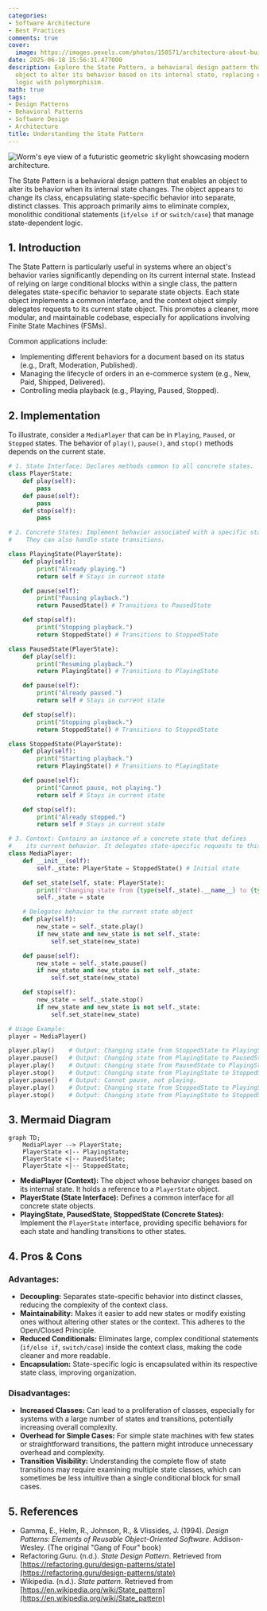 ```yaml
---
categories:
- Software Architecture
- Best Practices
comments: true
cover:
  image: https://images.pexels.com/photos/158571/architecture-about-building-modern-158571.jpeg?auto=compress&cs=tinysrgb&h=650&w=940
date: 2025-06-18 15:56:31.477000
description: Explore the State Pattern, a behavioral design pattern that allows an
  object to alter its behavior based on its internal state, replacing conditional
  logic with polymorphisim.
math: true
tags:
- Design Patterns
- Behavioral Patterns
- Software Design
- Architecture
title: Understanding the State Pattern
---
```


![Worm's eye view of a futuristic geometric skylight showcasing modern architecture.](https://images.pexels.com/photos/158571/architecture-about-building-modern-158571.jpeg?auto=compress&cs=tinysrgb&h=650&w=940 "Worm's eye view of a futuristic geometric skylight showcasing modern architecture.")


The State Pattern is a behavioral design pattern that enables an object to alter its behavior when its internal state changes. The object appears to change its class, encapsulating state-specific behavior into separate, distinct classes. This approach primarily aims to eliminate complex, monolithic conditional statements (`if/else if` or `switch/case`) that manage state-dependent logic.

## 1. Introduction

The State Pattern is particularly useful in systems where an object's behavior varies significantly depending on its current internal state. Instead of relying on large conditional blocks within a single class, the pattern delegates state-specific behavior to separate state objects. Each state object implements a common interface, and the context object simply delegates requests to its current state object. This promotes a cleaner, more modular, and maintainable codebase, especially for applications involving Finite State Machines (FSMs).

Common applications include:
*   Implementing different behaviors for a document based on its status (e.g., Draft, Moderation, Published).
*   Managing the lifecycle of orders in an e-commerce system (e.g., New, Paid, Shipped, Delivered).
*   Controlling media playback (e.g., Playing, Paused, Stopped).

## 2. Implementation

To illustrate, consider a `MediaPlayer` that can be in `Playing`, `Paused`, or `Stopped` states. The behavior of `play()`, `pause()`, and `stop()` methods depends on the current state.

```python
# 1. State Interface: Declares methods common to all concrete states.
class PlayerState:
    def play(self):
        pass
    def pause(self):
        pass
    def stop(self):
        pass

# 2. Concrete States: Implement behavior associated with a specific state.
#    They can also handle state transitions.

class PlayingState(PlayerState):
    def play(self):
        print("Already playing.")
        return self # Stays in current state

    def pause(self):
        print("Pausing playback.")
        return PausedState() # Transitions to PausedState

    def stop(self):
        print("Stopping playback.")
        return StoppedState() # Transitions to StoppedState

class PausedState(PlayerState):
    def play(self):
        print("Resuming playback.")
        return PlayingState() # Transitions to PlayingState

    def pause(self):
        print("Already paused.")
        return self # Stays in current state

    def stop(self):
        print("Stopping playback.")
        return StoppedState() # Transitions to StoppedState

class StoppedState(PlayerState):
    def play(self):
        print("Starting playback.")
        return PlayingState() # Transitions to PlayingState

    def pause(self):
        print("Cannot pause, not playing.")
        return self # Stays in current state

    def stop(self):
        print("Already stopped.")
        return self # Stays in current state

# 3. Context: Contains an instance of a concrete state that defines
#    its current behavior. It delegates state-specific requests to this instance.
class MediaPlayer:
    def __init__(self):
        self._state: PlayerState = StoppedState() # Initial state

    def set_state(self, state: PlayerState):
        print(f"Changing state from {type(self._state).__name__} to {type(state).__name__}")
        self._state = state

    # Delegates behavior to the current state object
    def play(self):
        new_state = self._state.play()
        if new_state and new_state is not self._state:
            self.set_state(new_state)

    def pause(self):
        new_state = self._state.pause()
        if new_state and new_state is not self._state:
            self.set_state(new_state)

    def stop(self):
        new_state = self._state.stop()
        if new_state and new_state is not self._state:
            self.set_state(new_state)

# Usage Example:
player = MediaPlayer()

player.play()    # Output: Changing state from StoppedState to PlayingState, Starting playback.
player.pause()   # Output: Changing state from PlayingState to PausedState, Pausing playback.
player.play()    # Output: Changing state from PausedState to PlayingState, Resuming playback.
player.stop()    # Output: Changing state from PlayingState to StoppedState, Stopping playback.
player.pause()   # Output: Cannot pause, not playing.
player.play()    # Output: Changing state from StoppedState to PlayingState, Starting playback.
player.stop()    # Output: Changing state from PlayingState to StoppedState, Stopping playback.
```

## 3. Mermaid Diagram

```mermaid
graph TD;
    MediaPlayer --> PlayerState;
    PlayerState <|-- PlayingState;
    PlayerState <|-- PausedState;
    PlayerState <|-- StoppedState;
```

*   **MediaPlayer (Context):** The object whose behavior changes based on its internal state. It holds a reference to a `PlayerState` object.
*   **PlayerState (State Interface):** Defines a common interface for all concrete state objects.
*   **PlayingState, PausedState, StoppedState (Concrete States):** Implement the `PlayerState` interface, providing specific behaviors for each state and handling transitions to other states.

## 4. Pros & Cons

### Advantages:
*   **Decoupling:** Separates state-specific behavior into distinct classes, reducing the complexity of the context class.
*   **Maintainability:** Makes it easier to add new states or modify existing ones without altering other states or the context. This adheres to the Open/Closed Principle.
*   **Reduced Conditionals:** Eliminates large, complex conditional statements (`if/else if`, `switch/case`) inside the context class, making the code cleaner and more readable.
*   **Encapsulation:** State-specific logic is encapsulated within its respective state class, improving organization.

### Disadvantages:
*   **Increased Classes:** Can lead to a proliferation of classes, especially for systems with a large number of states and transitions, potentially increasing overall complexity.
*   **Overhead for Simple Cases:** For simple state machines with few states or straightforward transitions, the pattern might introduce unnecessary overhead and complexity.
*   **Transition Visibility:** Understanding the complete flow of state transitions may require examining multiple state classes, which can sometimes be less intuitive than a single conditional block for small cases.

## 5. References

*   Gamma, E., Helm, R., Johnson, R., & Vlissides, J. (1994). *Design Patterns: Elements of Reusable Object-Oriented Software*. Addison-Wesley. (The original "Gang of Four" book)
*   Refactoring.Guru. (n.d.). *State Design Pattern*. Retrieved from [https://refactoring.guru/design-patterns/state](https://refactoring.guru/design-patterns/state)
*   Wikipedia. (n.d.). *State pattern*. Retrieved from [https://en.wikipedia.org/wiki/State_pattern](https://en.wikipedia.org/wiki/State_pattern)